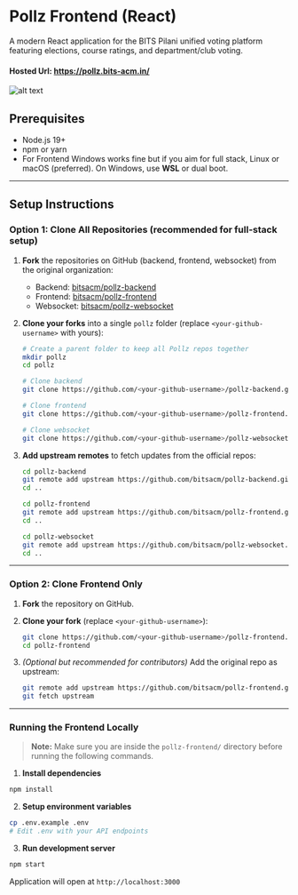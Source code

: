 # Pollz Frontend (React)

A modern React application for the BITS Pilani unified voting platform featuring elections, course ratings, and department/club voting.

#### Hosted Url: https://pollz.bits-acm.in/

![alt text](src/assets/website.png)

## Prerequisites
- Node.js 19+
- npm or yarn
- For Frontend Windows works fine but if you aim for full stack, Linux or macOS (preferred). On Windows, use **WSL** or dual boot.


---

## Setup Instructions

### Option 1: Clone All Repositories (recommended for full-stack setup)

1. **Fork** the repositories on GitHub (backend, frontend, websocket) from the original organization:  

   * Backend: [bitsacm/pollz-backend](https://github.com/bitsacm/pollz-backend)  
   * Frontend: [bitsacm/pollz-frontend](https://github.com/bitsacm/pollz-frontend)  
   * Websocket: [bitsacm/pollz-websocket](https://github.com/bitsacm/pollz-websocket)  

2. **Clone your forks** into a single `pollz` folder (replace `<your-github-username>` with yours):

   ```bash
   # Create a parent folder to keep all Pollz repos together
   mkdir pollz
   cd pollz

   # Clone backend
   git clone https://github.com/<your-github-username>/pollz-backend.git

   # Clone frontend
   git clone https://github.com/<your-github-username>/pollz-frontend.git

   # Clone websocket
   git clone https://github.com/<your-github-username>/pollz-websocket.git

3. **Add upstream remotes** to fetch updates from the official repos:

   ```bash
   cd pollz-backend
   git remote add upstream https://github.com/bitsacm/pollz-backend.git
   cd ..

   cd pollz-frontend
   git remote add upstream https://github.com/bitsacm/pollz-frontend.git
   cd ..

   cd pollz-websocket
   git remote add upstream https://github.com/bitsacm/pollz-websocket.git
   cd ..
   ```

---

### Option 2: Clone Frontend Only

1. **Fork** the repository on GitHub.

2. **Clone your fork** (replace `<your-github-username>`):

   ```bash
   git clone https://github.com/<your-github-username>/pollz-frontend.git
   cd pollz-frontend
   ```

3. *(Optional but recommended for contributors)* Add the original repo as upstream:

   ```bash
   git remote add upstream https://github.com/bitsacm/pollz-frontend.git
   git fetch upstream
   ```
---

### Running the Frontend Locally

> **Note:** Make sure you are inside the `pollz-frontend/` directory before running the following commands.


1. **Install dependencies**
```bash
npm install
```

2. **Setup environment variables**
```bash
cp .env.example .env
# Edit .env with your API endpoints
```

3. **Run development server**
```bash
npm start
```

Application will open at `http://localhost:3000`